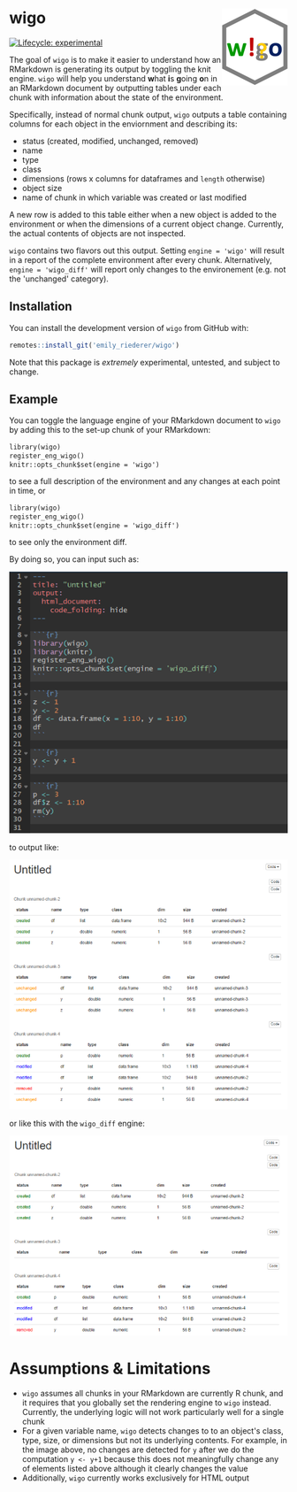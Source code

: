 # wigo <img src='man/figures/logo.png' align="right" height="139" />

<!-- badges: start -->
[![Lifecycle: experimental](https://img.shields.io/badge/lifecycle-experimental-orange.svg)](https://www.tidyverse.org/lifecycle/#experimental)
<!-- badges: end -->

The goal of `wigo` is to make it easier to understand how an RMarkdown is generating its output by toggling the knit engine. `wigo` will help you understand **w**hat **i**s **g**oing **o**n in an RMarkdown document by outputting tables under each chunk with information about the state of the environment. 

Specifically, instead of normal chunk output, `wigo` outputs a table containing columns for each object in the enviornment and describing its:

- status (created, modified, unchanged, removed)
- name
- type
- class
- dimensions (rows x columns for dataframes and `length` otherwise)
- object size
- name of chunk in which variable was created or last modified

A new row is added to this table either when a new object is added to the environment or when the dimensions of a current object change. Currently, the actual contents of objects are not inspected.

`wigo` contains two flavors out this output. Setting `engine = 'wigo'` will result in a report of the complete environment after every chunk. Alternatively, `engine = 'wigo_diff'` will report only changes to the environement (e.g. not the 'unchanged' category).

## Installation

You can install the development version of `wigo` from GitHub with:

``` r
remotes::install_git('emily_riederer/wigo')
```

Note that this package is *extremely* experimental, untested, and subject to change.

## Example

You can toggle the language engine of your RMarkdown document to `wigo` by adding this to the set-up chunk of your RMarkdown:

```
library(wigo)
register_eng_wigo()
knitr::opts_chunk$set(engine = 'wigo')
```

to see a full description of the environment and any changes at each point in time, or

```
library(wigo)
register_eng_wigo()
knitr::opts_chunk$set(engine = 'wigo_diff')
```

to see only the environment diff. 

By doing so, you can input such as:

![](man/figures/readme-ex-input.png)

to output like:

![](man/figures/readme-ex-output.png)

or like this with the `wigo_diff` engine:

![](man/figures/readme-ex-output-diff.png)

# Assumptions & Limitations

- `wigo` assumes all chunks in your RMarkdown are currently R chunk, and it requires that you globally set the rendering engine to `wigo` instead. Currently, the underlying logic will not work particularly well for a single chunk
- For a given variable name, `wigo` detects changes to to an object's class, type, size, or dimensions but not its underlying contents. For example, in the image above, no changes are detected for `y` after we do the computation `y <- y+1` because this does not meaningfully change any of elements listed above although it clearly changes the value
- Additionally, `wigo` currently works exclusively for HTML output
